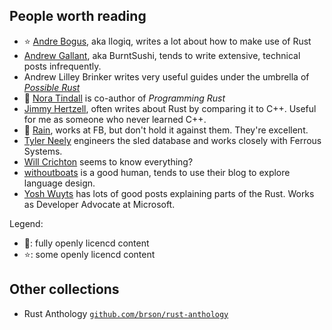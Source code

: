 ## People worth reading

- ⭐ [Andre Bogus](https://llogiq.github.io/), aka llogiq, writes a lot about how to make use of Rust
- [Andrew Gallant](https://blog.burntsushi.net/), aka BurntSushi, tends to write extensive, technical posts infrequently.
- Andrew Lilley Brinker writes very useful guides under the umbrella of [_Possible Rust_](https://possiblerust.com)
- 🌟 [Nora Tindall](https://nora.codes) is co-author of _Programming Rust_
- [Jimmy Hertzell](https://www.thecodedmessage.com/), often writes about Rust by comparing it to C++. Useful for me as someone who never learned C++.
- 🌟 [Rain](https://sunshowers.io/), works at FB, but don't hold it against them. They're excellent.  
- [Tyler Neely](https://tylerneely.com/) engineers the sled database and works closely with Ferrous Systems. 
- [Will Crichton](https://willcrichton.net/notes/) seems to know everything?
- [withoutboats](https://without.boats/blog/) is a good human, tends to use their blog to explore language design.
- [Yosh Wuyts](https://blog.yoshuawuyts.com/) has lots of good posts explaining parts of the Rust. Works as Developer Advocate at Microsoft.

Legend:

- 🌟: fully openly licencd content
- ⭐: some openly licencd content


## Other collections

- Rust Anthology [`github.com/brson/rust-anthology`](https://github.com/brson/rust-anthology)
